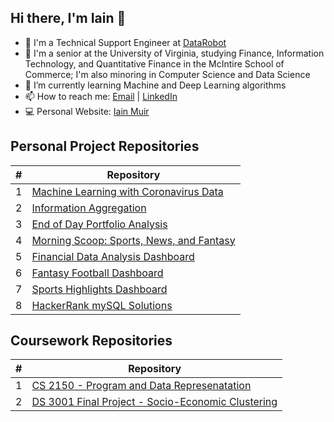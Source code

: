 ## Hi there, I'm Iain 👋

- 👔    I'm a Technical Support Engineer at [DataRobot](https://www.datarobot.com/)
- 🎒   I'm a senior at the University of Virginia, studying Finance, Information Technology, and Quantitative Finance in the McIntire School of Commerce; I'm also minoring in Computer Science and Data Science
- 🌱   I’m currently learning Machine and Deep Learning algorithms
- 📫   How to reach me: [Email](iam9ez@virginia.edu) | [LinkedIn](https://www.linkedin.com/in/iain-a-muir/)
- 💻   Personal Website: [Iain Muir](https://iainmuir6.github.io/)

## Personal Project Repositories
\# | Repository
------------ | -------------
1 | [Machine Learning with Coronavirus Data](https://github.com/iainmuir6/Machine-Learning-with-Coronavirus-Data)
2 | [Information Aggregation](https://github.com/iainmuir6/Information-Aggregator)
3 | [End of Day Portfolio Analysis](https://github.com/iainmuir6/Portfolio-Analysis)
4 | [Morning Scoop: Sports, News, and Fantasy](https://github.com/iainmuir6/MorningScoop-Sports-News-Fantasy)
5 | [Financial Data Analysis Dashboard](https://github.com/iainmuir6/Financial-Data-Analysis-Dashboard)
6 | [Fantasy Football Dashboard](https://github.com/iainmuir6/Fantasy-Football-Dashboard)
7 | [Sports Highlights Dashboard](https://github.com/iainmuir6/Sports-Highlights-Dashboard)
8 | [HackerRank mySQL Solutions](https://github.com/iainmuir6/HackerRank-mySQL-Solutions)

## Coursework Repositories
\# | Repository
------------ | -------------
1 | [CS 2150 - Program and Data Represenatation](https://github.com/iainmuir6/Program-and-Data-Representation)
2 | [DS 3001 Final Project - Socio-Economic Clustering](https://github.com/iainmuir6/Socio-Economic-Clustering)

<!--
**iainmuir6/iainmuir6** is a ✨ _special_ ✨ repository because its `README.md` (this file) appears on your GitHub profile.

Here are some ideas to get you started:

- 🔭 I’m currently working on ...
- 🌱 I’m currently learning ...
- 👯 I’m looking to collaborate on ...
- 🤔 I’m looking for help with ...
- 💬 Ask me about ...
- 📫 How to reach me: ...
- 😄 Pronouns: ...
- ⚡ Fun fact: ...
-->

